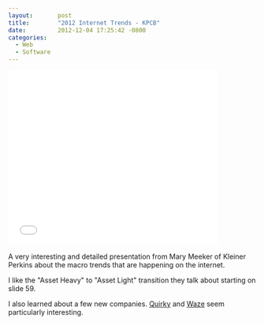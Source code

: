 ```yaml
---
layout:       post
title:        "2012 Internet Trends - KPCB"
date:         2012-12-04 17:25:42 -0800
categories:
  - Web
  - Software
---
```


<iframe class="embedly-embed" src="//cdn.embedly.com/widgets/media.html?src=https%3A%2F%2Fwww.slideshare.net%2Fslideshow%2Fembed_code%2Fkey%2FwWNTwIqhrjNCX8&url=http%3A%2F%2Fwww.slideshare.net%2Fkleinerperkins%2F2012-kpcb-internet-trends-yearend-update&image=http%3A%2F%2Fcdn.slidesharecdn.com%2Fss_thumbnails%2Finternettrendsstanford120312final-121203181402-phpapp01-thumbnail-4.jpg%3Fcb%3D1354810333&key=d815972c91e546edb5d2d02e509f8b1c&type=text%2Fhtml&schema=slideshare" width="425" height="355" scrolling="no" frameborder="0" allowfullscreen></iframe>

A very interesting and detailed presentation from Mary Meeker of Kleiner Perkins about the macro trends that are happening on the internet. 

 I like the "Asset Heavy" to "Asset Light" transition they talk about starting on slide 59. 

 I also learned about a few new companies.  [Quirky](http://www.quirky.com)  and  [Waze](http://www.waze.com)  seem particularly interesting. 

 
